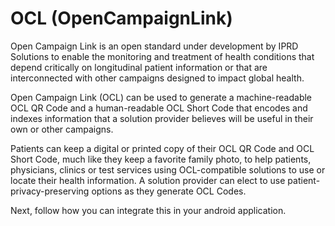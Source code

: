 # OCL (OpenCampaignLink)
Open Campaign Link is an open standard under development by IPRD Solutions to enable the monitoring and treatment of health conditions that depend critically on longitudinal patient information or that are interconnected with other campaigns designed to impact global health.

Open Campaign Link (OCL) can be used to generate a machine-readable OCL QR Code and a human-readable OCL Short Code that encodes and indexes information that a solution provider believes will be useful in their own or other campaigns.

Patients can keep a digital or printed copy of their OCL QR Code and OCL Short Code, much like they keep a favorite family photo, to help patients, physicians, clinics or test services using OCL-compatible solutions to use or locate their health information. A solution provider can elect to use patient-privacy-preserving options as they generate OCL Codes.

Next, follow how you can integrate this in your android application.